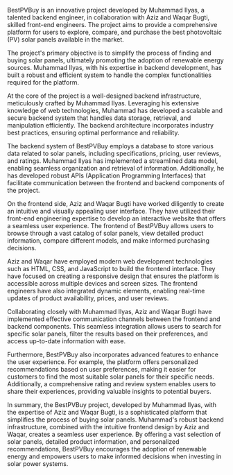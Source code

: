 BestPVBuy is an innovative project developed by Muhammad Ilyas, a talented backend engineer, in collaboration with Aziz and Waqar Bugti, skilled front-end engineers. The project aims to provide a comprehensive platform for users to explore, compare, and purchase the best photovoltaic (PV) solar panels available in the market.

The project's primary objective is to simplify the process of finding and buying solar panels, ultimately promoting the adoption of renewable energy sources. Muhammad Ilyas, with his expertise in backend development, has built a robust and efficient system to handle the complex functionalities required for the platform.

At the core of the project is a well-designed backend infrastructure, meticulously crafted by Muhammad Ilyas. Leveraging his extensive knowledge of web technologies, Muhammad has developed a scalable and secure backend system that handles data storage, retrieval, and manipulation efficiently. The backend architecture incorporates industry best practices, ensuring optimal performance and reliability.

The backend system of BestPVBuy employs a database to store various data related to solar panels, including specifications, pricing, user reviews, and ratings. Muhammad Ilyas has implemented a streamlined data model, enabling seamless organization and retrieval of information. Additionally, he has developed robust APIs (Application Programming Interfaces) that facilitate communication between the frontend and backend components of the project.

On the frontend side, Aziz and Waqar Bugti have worked diligently to create an intuitive and visually appealing user interface. They have utilized their front-end engineering expertise to develop an interactive website that offers a seamless user experience. The frontend of BestPVBuy allows users to browse through a vast catalog of solar panels, view detailed product information, compare different models, and make informed purchasing decisions.

Aziz and Waqar have employed modern web development technologies such as HTML, CSS, and JavaScript to build the frontend interface. They have focused on creating a responsive design that ensures the platform is accessible across multiple devices and screen sizes. The frontend engineers have also integrated dynamic elements, enabling real-time updates of product availability, prices, and user reviews.

Collaborating closely with Muhammad Ilyas, Aziz and Waqar Bugti have implemented effective communication channels between the frontend and backend components. This seamless integration allows users to search for specific solar panels, filter the results based on their preferences, and access up-to-date information with ease.

Furthermore, BestPVBuy also incorporates advanced features to enhance the user experience. For example, the platform offers personalized recommendations based on user preferences, making it easier for customers to find the most suitable solar panels for their specific needs. Additionally, a comprehensive rating and review system enables users to share their experiences, providing valuable insights to potential buyers.

In summary, the BestPVBuy project, developed by Muhammad Ilyas, with the expertise of Aziz and Waqar Bugti, is a sophisticated platform that simplifies the process of buying solar panels. Muhammad's robust backend infrastructure, combined with the intuitive frontend design by Aziz and Waqar, creates a seamless user experience. By offering a vast selection of solar panels, detailed product information, and personalized recommendations, BestPVBuy encourages the adoption of renewable energy and empowers users to make informed decisions when investing in solar power systems.
